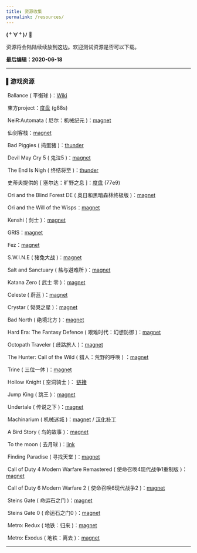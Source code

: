 ```yaml
---
title: 资源收集
permalink: /resources/
---
```


**( ° ∀ ° )ﾉ** 🎁

资源将会陆陆续续放到这边。欢迎测试资源是否可以下载。

**最后编辑：2020-06-18**

------

### ▌游戏资源

​	Ballance ( 平衡球 )：[Wiki]([https://ballance.jxpxxzj.cn/index.php?title=Ballance%E5%90%A7%E5%AF%BC%E8%88%AA%E8%B4%B4&_c=](https://ballance.jxpxxzj.cn/index.php?title=Ballance吧导航贴&_c=))

​	東方project：[度盘](https://pan.baidu.com/s/13aBtP3nfElBtySAyl7TeVw ) (g88s)

​	NeiR:Automata ( 尼尔：机械纪元 )：[magnet](magnet:?xt=urn:btih:55A8BD7E37B4C7A20BAD6E51B931F5864533280A)

​	仙剑客栈：[magnet](magnet:?xt=urn:btih:6D7AA0929481BE3F0EEDA9B7B7F2E851138C2EAA)

​	Bad Piggies ( 捣蛋猪 )：[thunder](thunder://QUFodHRwOi8vZGwxMy5jdWRvd24uY29tLzNETUdBTUVfQW5ncnlfQmlyZHNfQmFkX1BpZ2dpZXMuQ0hTLkdyZWVuLnJhclpa/)

​	Devil May Cry 5 ( 鬼泣5 )：[magnet](magnet:?xt=urn:btih:6A167DE1ABBF803644490C71E6F83882F38D1737)

​	The End Is Nigh ( 终结将至 )：[thunder](thunder://QUFodHRwOi8vZGwzLmN1ZG93bi5jb20vM0RNR0FNRS1UaGVfRW5kX0lzX05pZ2hfQnVpbGQuMjAxNzA4MTUuRU4uR3JlZW4ucmFyWlo=/)

​	史蒂夫提供的 [ 塞尔达：旷野之息 ]：[度盘](https://pan.baidu.com/s/1qgID5SQx5UGlxAs8AXk_3Q) (77e9)

​	Ori and the Blind Forest DE ( 奥日和黑暗森林终极版 )：[magnet](magnet:?xt=urn:btih:7C5F3592D323288AAAA09EF8467610D600565DA7)

​	Ori and the Will of the Wisps：[magnet](magnet:?xt=urn:btih:5C07C6841CE1B10D5D69D511ABBDD7ECD37EAAAC)

​	Kenshi ( 剑士 )：[magnet](magnet:?xt=urn:btih:89B297542BE2604E307480E205935C6D5E3A86A3)

​	GRIS：[magnet](magnet:?xt=urn:btih:B00732E61DB0935B4C80370546D36A87B8AB859C)

​	Fez：[magnet](magnet:?xt=urn:btih:A6C87A98755987B5D26F64F1DB89856D97D44626)

​	S.W.I.N.E ( 猪兔大战 )：[magnet](magnet:?xt=urn:btih:8EE805EEABD18C57CE7DC234B0D7F7CACEB8E7D9)

​	Salt and Sanctuary ( 盐与避难所 )：[magnet](magnet:?xt=urn:btih:5386688D13CD9C468FC8203609BAA7117E10A36B)

​	Katana Zero ( 武士 零 )：[magnet](magnet:?xt=urn:btih:68CE6A212486C077F321741FB6E15C61CE99D0BF)

​	Celeste ( 蔚蓝 )：[magnet](magnet:?xt=urn:btih:E1A9188ED938D8D002F6ED0AAC33B114D045AD93)

​	Crystar ( 恸哭之星 )：[magnet](magnet:?xt=urn:btih:EAA03289863165F0B5C0F2795C52443C7B9A5636)

​	Bad North ( 绝境北方 )：[magnet](magnet:?xt=urn:btih:DBABDD6679E73A7AAD7E40D3EA7370E2310DDFCE)

​	Hard Era: The Fantasy Defence ( 艰难时代：幻想防御 )：[magnet](magnet:?xt=urn:btih:39BD413EB24E7270E8CE5E804FA075DD5A4C137C)

​	Octopath Traveler ( 歧路旅人 )：[magnet](magnet:?xt=urn:btih:1CF0130965034EB86B9B403BDCEAE8FB143287C0)

​	The Hunter: Call of the Wild ( 猎人：荒野的呼唤 ) ：[magnet](magnet:?xt=urn:btih:E0E2B5436965815378666A0AC9E60034E427B1A6)

​	Trine ( 三位一体 )：[magnet](thunder://QUFodHRwOi8vZGwxNy5jdWRvd24uY29tLzNETUdBTUVfVHJpbmVfRW5jaGFudGVkX0VkaXRpb24uQ0hTLkdyZWVuLnJhclpa/)

​	Hollow Knight ( 空洞骑士 )： [链接](http://dl19.cudown.com/3DMGAME_Hollow_Knight.V1.3.1.5.CHS.Green.rar)

​	Jump King ( 跳王 )：[magnet](magnet:?xt=urn:btih:4564E899C10E929B61B287281839042FDF377624)

​	Undertale ( 传说之下 )：[magnet](magnet:?xt=urn:btih:A358D1ED93374FAD645EF98CA635356A02F33A38)

​	Machinarium ( 机械迷城 )：[magnet](magnet:?xt=urn:btih:267B055501F369CB45A996D7581F870CB71E57EC) / [汉化补丁](https://dl1.cudown.com/game/3DM%E3%80%8A%E6%9C%BA%E6%A2%B0%E8%BF%B7%E5%9F%8E%E3%80%8B(Machinarium)%20%E6%B1%89%E5%8C%96%E8%A1%A5%E4%B8%81.rar)

​	A Bird Story ( 鸟的故事 )：[magnet](magnet:?xt=urn:btih:7EACB8122313B9246F7FC71A8E67D311F41FF661)

​	To the moon ( 去月球 )：[link](http://js.xiazaicc.com/down/TotheMoon_downcc.zip)

​	Finding Paradise ( 寻找天堂 )：[magnet](thunder://QUFodHRwOi8vZGw4LmN1ZG93bi5jb20vM0RNR0FNRV9GaW5kaW5nX1BhcmFkaXNlLkNIUy5HcmVlbi5yYXJaWg==/)

​	Call of Duty 4 Modern Warfare Remastered ( 使命召唤4现代战争1重制版 )：[magnet](magnet:?xt=urn:btih:C14734CCF3930302711E601A1146199DD13A791B)

​	Call of Duty 6 Modern Warfare 2 ( 使命召唤6现代战争2 )：[magnet](magnet:?xt=urn:btih:F9719A2BAB084768B73B45C64221F207298494FC)

​	Steins Gate ( 命运石之门 )：[magnet](magnet:?xt=urn:btih:468DFA9A993563966C399212BE963F36927696A6)

​	Steins Gate 0 ( 命运石之门0 )：[magnet](magnet:?xt=urn:btih:40A2349C71BB0BF168AAC2FCE525DBA82243152E)

​	Metro: Redux ( 地铁：归来 )：[magnet](magnet:?xt=urn:btih:5C17767A2A433ABDAC7043F669C8D80B76FDB514)

​	Metro: Exodus ( 地铁：离去 )：[magnet](magnet:?xt=urn:btih:DFF0D10A216205555C1D0BDB813E2B263E6C9879)

------


